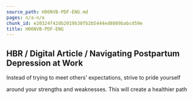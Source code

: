 ```yaml
---
source_path: H06NVB-PDF-ENG.md
pages: n/a-n/a
chunk_id: e20324f42db2019b30fb2b5444ed8089babcd59e
title: H06NVB-PDF-ENG
---
```

## HBR / Digital Article / Navigating Postpartum Depression at Work

Instead of trying to meet others’ expectations, strive to pride yourself

around your strengths and weaknesses. This will create a healthier path
